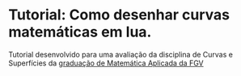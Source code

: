 # Tutorial: Como desenhar curvas matemáticas em lua.

Tutorial desenvolvido para uma avaliação da disciplina de Curvas e Superfícies da [graduação de Matemática Aplicada da FGV](https://emap.fgv.br/)

